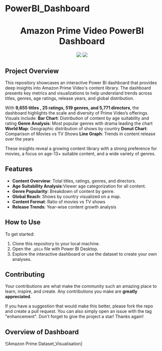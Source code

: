 # PowerBI_Dashboard
<h1 align="center">Amazon Prime Video PowerBI Dashboard </h1>
<p align="center">
<img src="https://img.shields.io/badge/Python-FFD43B?style=for-the-badge&logo=python&logoColor=blue" />
<img src="https://img.shields.io/badge/PowerBI-F2C811?style=for-the-badge&logo=Power%20BI&logoColor=white" />

## Project Overview
This repository showcases an interactive Power BI dashboard that provides deep insights into Amazon Prime Video's content library. The dashboard presents key metrics and visualizations to help understand trends across titles, genres, age ratings, release years, and global distribution.

With **9,655 titles , 25 ratings, 519 genres, and 5,771 directors**, the dashboard highlights the scale and diversity of Prime Video’s offerings. Visuals include:
**Bar Chart**: Distribution of content by age suitability and rating
**Genre Analysis**: Most popular genres with drama leading the chart
**World Map**: Geographic distribution of shows by country
**Donut Chart**: Comparison of Movies vs TV Shows
**Line Graph**: Trends in content release over the years

These insights reveal a growing content library with a strong preference for movies, a focus on age-13+ suitable content, and a wide variety of genres.


## Features
- **Content Overview**: Total titles, ratings, genres, and directors.
- **Age Suitability Analysis**:Viewer age categorization for all content.
- **Genre Popularity**: Breakdown of content by genre.
- **Global Reach**: Shows by country visualized on a map.
- **Content Format**: Ratio of movies vs TV shows
- **Release Trends**: Year-wise content growth analysis
  

## How to Use
To get started:
1. Clone this repository to your local machine.
2. Open the `.pbix` file with Power BI Desktop.
3. Explore the interactive dashboard or use the dataset to create your own analyses.

## Contributing
Your contributions are what make the community such an amazing place to learn, inspire, and create. Any contributions you make are **greatly appreciated**.

If you have a suggestion that would make this better, please fork the repo and create a pull request. You can also simply open an issue with the tag "enhancement".
Don't forget to give the project a star! Thanks again!

## Overview of Dashboard

![Amazon Prime Dataset_Visualisation]
